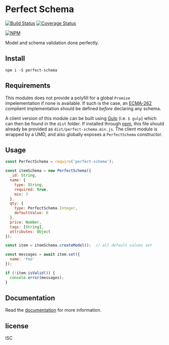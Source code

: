 # Perfect Schema
[![Build Status](https://travis-ci.org/perfect-schema/perfect-schema.svg?branch=master)](https://travis-ci.org/perfect-schema/perfect-schema)
[![Coverage Status](https://coveralls.io/repos/github/perfect-schema/perfect-schema/badge.svg?branch=master)](https://coveralls.io/github/perfect-schema/perfect-schema?branch=master)

[![NPM](https://nodei.co/npm/perfect-schema.png)](https://npmjs.org/package/perfect-schema)

Model and schema validation done perfectly.

## Install

```
npm i -S perfect-schema
```

## Requirements

This modules does not provide a polyfill for a global `Promise` impelementation if none is available. If such is the case, an [ECMA-262](https://developer.mozilla.org/en-US/docs/Web/JavaScript/Reference/Global_Objects/Promise) complient implementation should be defined _before_ declaring any schema.

A client version of this module can be built using [Gulp](http://gulpjs.com/) (i.e. `$ gulp`) which can then be found in the `dist` folder. If installed through [npm](https://www.npmjs.com/package/perfect-schema), this file should already be provided as `dist/perfect-schema.min.js`. The client module is wrapped by a UMD, and also globally exposes a `PerfectSchema` constructor.


## Usage

```js
const PerfectSchema = require('perfect-schema');

const itemSchema = new PerfectSchema({
  _id: String,
  name: {
    type: String,
    required: true,
    min: 3
  },
  qty: {
    type: PerfectSchema.Integer,
    defaultValue: 0
  },
  price: Number,
  tags: [String],
  attributes: Object
});

const item = itemSchema.createModel();  // all default values set

const messages = await item.set({
  name: 'foo'
});

if (!item.isValid()) {
  console.error(messages);
}
```

## Documentation

Read the [documentation](https://perfect-schema.github.io) for more information.


## license

ISC
